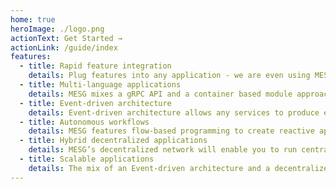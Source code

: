 ```yaml
---
home: true
heroImage: ./logo.png
actionText: Get Started →
actionLink: /guide/index
features:
  - title: Rapid feature integration
    details: Plug features into any application - we are even using MESG to build MESG itself.
  - title: Multi-language applications
    details: MESG mixes a gRPC API and a container based module approach to offer the most flexibility to developers.
  - title: Event-driven architecture
    details: Event-driven architecture allows any services to produce events and react to other with loosely coupled dependencies.
  - title: Autonomous workflows
    details: MESG features flow-based programming to create reactive applications with endless possibility. 
  - title: Hybrid decentralized applications
    details: MESG’s decentralized network will enable you to run centralized services in decentralized trustless environments.
  - title: Scalable applications
    details: The mix of an Event-driven architecture and a decentralized network offers an high scalability and redundancy infrastructure
---
```

